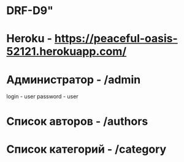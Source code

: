 # DRF-D9" 
# Heroku - https://peaceful-oasis-52121.herokuapp.com/
# Администратор - /admin
login - user
password - user
# Список авторов -  /authors
# Список категорий - /category
